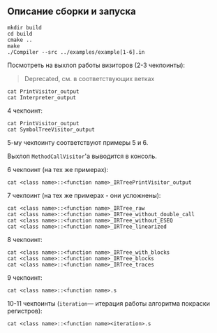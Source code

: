 ## Описание сборки и запуска

```
mkdir build
cd build
cmake ..
make
./Compiler --src ../examples/example[1-6].in
```

Посмотреть на выхлоп работы визиторов (2-3 чекпоинты):
> Deprecated, см. в соответствующих ветках

```
cat PrintVisitor_output
cat Interpreter_output
```

4 чекпоинт:
```
cat PrintVisitor_output
cat SymbolTreeVisitor_output
```

5-му чекпоинту соответствуют примеры 5 и 6.

Выхлоп `MethodCallVisitor`'a выводится в консоль. 

6 чекпоинт (на тех же примерах):

```
cat <class name>::<function name>_IRTreePrintVisitor_output
```

7 чекпоинт (на тех же примерах - они усложнены):
```
cat <class name>::<function name>_IRTree_raw
cat <class name>::<function name>_IRTree_without_double_call
cat <class name>::<function name>_IRTree_without_ESEQ
cat <class name>::<function name>_IRTree_linearized
```

8 чекпоинт:
```
cat <class name>::<function name>_IRTree_with_blocks
cat <class name>::<function name>_IRTree_blocks
cat <class name>::<function name>_IRTree_traces
```

9 чекпоинт:
```
cat <class name>::<function name>.s
```

10-11 чекпоинты (`iteration`— итерация работы алгоритма покраски регистров):
```
cat <class name>::<function name><iteration>.s
```